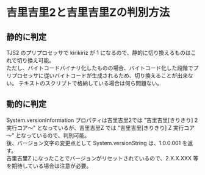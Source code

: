 # 吉里吉里2と吉里吉里Zの判別方法
## 静的に判定
TJS2 のプリプロセッサで kirikiriz が 1 になるので、静的に切り換えるものはこれで切り換え可能。  
ただし、バイトコードバイナリ化したものの場合、バイトコード化した段階でプリプロセッサに従いバイトコードが生成されるため、切り換えることが出来ない。
テキストのスクリプトで格納している場合は何ら問題ない。

## 動的に判定
System.versionInformation プロパティは吉里吉里2では "吉里吉里[きりきり] 2 実行コア～" となっているが、吉里吉里Z では "吉里吉里[きりきり] Z 実行コア～" となっているので、判別可能。  
後、バージョン文字の変更点として System.versionString は、1.0.0.001 を返す。  
吉里吉里Z になったことでバージョンがリセットされているので、2.X.X.XXX 等を期待している場合は注意が必要。

